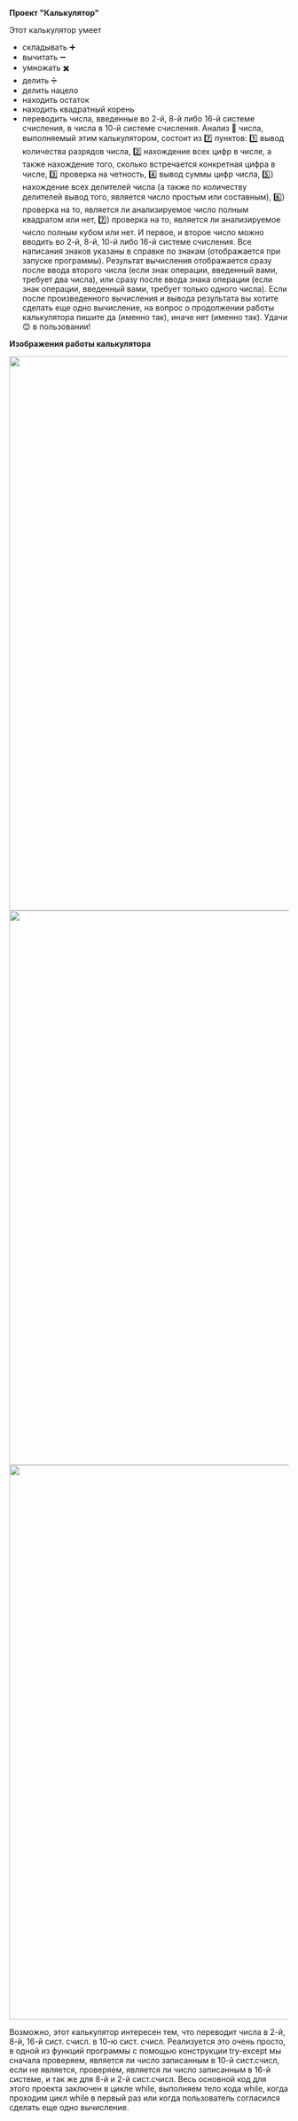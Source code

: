 __Проект "Калькулятор"__

Этот калькулятор умеет 
* складывать :heavy_plus_sign:
* вычитать :heavy_minus_sign:
* умножать :heavy_multiplication_x:
* делить :heavy_division_sign:
* делить нацело
* находить остаток
* находить квадратный корень
* переводить числа, введенные во 2-й, 8-й либо 16-й системе счисления, в числа в 10-й системе счисления.
  Анализ :microscope: числа, выполняемый этим калькулятором, состоит из :seven: пунктов: :one: вывод количества разрядов числа, :two: нахождение всех цифр в числе, а также нахождение того, сколько встречается конкретная цифра в числе, :three: проверка на четность, :four: вывод суммы цифр числа, :five:) нахождение всех делителей числа (а также по количеству делителей вывод того, является число простым или составным), :six:) проверка на то, является ли анализируемое число полным квадратом или нет, :seven:) проверка на то, является ли анализируемое число полным кубом или нет. И первое, и второе число можно вводить во 2-й, 8-й, 10-й либо 16-й системе счисления. Все написания знаков указаны в справке по знакам (отображается при запуске программы). Результат вычисления отображается сразу после ввода второго числа (если знак операции, введенный вами, требует два числа), или сразу после ввода знака операции (если знак операции, введенный вами, требует только одного числа). Если после произведенного вычисления и вывода результата вы хотите сделать еще одно вычисление, на вопрос о продолжении работы калькулятора пишите да (именно так), иначе нет (именно так). Удачи :blush: в пользовании!

__Изображения работы калькулятора__

<image src="https://raw.githubusercontent.com/pavelbonartsev/githubphoto/main/%D0%A1%D0%BD%D0%B8%D0%BC%D0%BE%D0%BA%20%D1%8D%D0%BA%D1%80%D0%B0%D0%BD%D0%B0%202023-11-09%20194540.png?token=GHSAT0AAAAAACKC5QQU3TD7VMJPOXUAU45UZKNBUSQ" width = "1000">

<image src="https://raw.githubusercontent.com/pavelbonartsev/githubphotozz/main/%D0%A1%D0%BD%D0%B8%D0%BC%D0%BE%D0%BA%20%D1%8D%D0%BA%D1%80%D0%B0%D0%BD%D0%B0%202023-11-09%20170906.png" width = "1000">

<image src="https://raw.githubusercontent.com/pavelbonartsev/githubphotozz/main/%D0%A1%D0%BD%D0%B8%D0%BC%D0%BE%D0%BA%20%D1%8D%D0%BA%D1%80%D0%B0%D0%BD%D0%B0%202023-11-09%20171039.png" width = "1000">

Возможно, этот калькулятор интересен тем, что переводит числа в 2-й, 8-й, 16-й сист. счисл. в 10-ю сист. счисл. Реализуется это очень просто, в одной из функций программы с помощью конструкции try-except мы сначала проверяем, является ли число записанным в 10-й сист.счисл, если не является, проверяем, является ли число записанным в 16-й системе, и так же для 8-й и 2-й сист.счисл.
Весь основной код для этого проекта заключен в цикле while, выполняем тело кода while, когда проходим цикл while в первый раз или когда пользователь согласился сделать еще одно вычисление.
